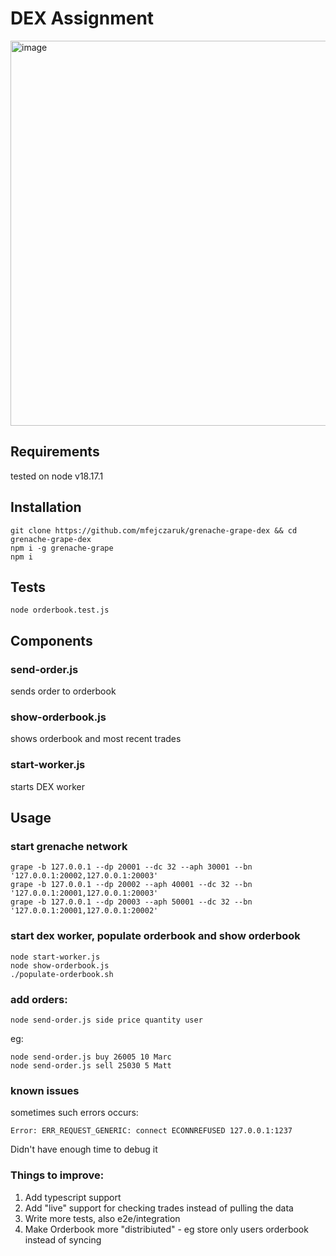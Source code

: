 # DEX Assignment
<img width="616" alt="image" src="https://github.com/mfejczaruk/grenache-grape-dex/assets/6344380/10a56b7e-b6f1-4952-b9e3-a5dc7c66e69b">

## Requirements
tested on node v18.17.1

## Installation 
```
git clone https://github.com/mfejczaruk/grenache-grape-dex && cd grenache-grape-dex
npm i -g grenache-grape
npm i
```

## Tests 
```
node orderbook.test.js
```
## Components
### send-order.js
sends order to orderbook
### show-orderbook.js
shows orderbook and most recent trades
### start-worker.js
starts DEX worker

## Usage
### start grenache network
```
grape -b 127.0.0.1 --dp 20001 --dc 32 --aph 30001 --bn '127.0.0.1:20002,127.0.0.1:20003'
grape -b 127.0.0.1 --dp 20002 --aph 40001 --dc 32 --bn '127.0.0.1:20001,127.0.0.1:20003'
grape -b 127.0.0.1 --dp 20003 --aph 50001 --dc 32 --bn '127.0.0.1:20001,127.0.0.1:20002'
```
### start dex worker, populate orderbook and show orderbook
```
node start-worker.js
node show-orderbook.js
./populate-orderbook.sh
```

### add orders:
```
node send-order.js side price quantity user
```
eg:
```
node send-order.js buy 26005 10 Marc
node send-order.js sell 25030 5 Matt
```

### known issues
sometimes such errors occurs:
```
Error: ERR_REQUEST_GENERIC: connect ECONNREFUSED 127.0.0.1:1237
```

Didn't have enough time to debug it

### Things to improve:
1. Add typescript support
2. Add "live" support for checking trades instead of pulling the data
3. Write more tests, also e2e/integration
4. Make Orderbook more "distribiuted" - eg store only users orderbook instead of syncing